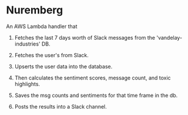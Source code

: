 # Nuremberg

An AWS Lambda handler that

1. Fetches the last 7 days worth of Slack messages from the
   'vandelay-industries' DB.

2. Fetches the user's from Slack.

3. Upserts the user data into the database.
   
4. Then calculates the sentiment scores, message
   count, and toxic highlights. 

5. Saves the msg counts and sentiments for that time frame in the db.

6. Posts the results into a Slack channel.

